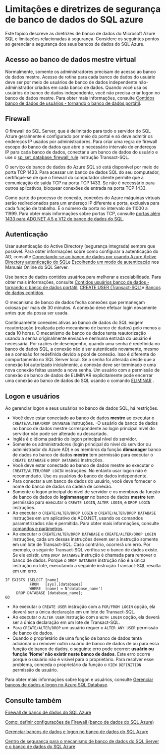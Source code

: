 <properties
   pageTitle="Diretrizes de segurança de banco de dados do SQL Azure e limitações | Microsoft Azure"
   description="Saiba mais sobre diretrizes de banco de dados do Microsoft Azure SQL e limitações relacionadas à segurança."
   services="sql-database"
   documentationCenter=""
   authors="BYHAM"
   manager="jhubbard"
   editor=""
   tags=""/>

<tags
   ms.service="sql-database"
   ms.devlang="na"
   ms.topic="article"
   ms.tgt_pltfrm="na"
   ms.workload="data-management"
   ms.date="10/18/2016"
   ms.author="rickbyh"/>

# <a name="azure-sql-database-security-guidelines-and-limitations"></a>Limitações e diretrizes de segurança de banco de dados do SQL azure

Este tópico descreve as diretrizes de banco de dados do Microsoft Azure SQL e limitações relacionadas à segurança. Considere os seguintes pontos ao gerenciar a segurança dos seus bancos de dados do SQL Azure.

## <a name="access-to-the-virtual-master-database"></a>Acesso ao banco de dados mestre virtual

Normalmente, somente os administradores precisam de acesso ao banco de dados mestre. Acesso de rotina para cada banco de dados do usuário deve ser por meio de usuários de banco de dados independente não-administrador criados em cada banco de dados. Quando você usa os usuários do banco de dados independente, você não precisa criar logon no banco de dados mestre. Para obter mais informações, consulte [Contidos banco de dados de usuários - tornando o banco de dados portátil](https://msdn.microsoft.com/library/ff929188.aspx).


## <a name="firewall"></a>Firewall

O firewall do SQL Server, que é delimitado para todo o servidor do SQL Azure geralmente é configurado por meio do portal e só deve admitir os endereços IP usados por administradores. Para criar uma regra de firewall escopo do banco de dados que abre o necessário intervalo de endereços IP para cada banco de dados, conectar a um banco de dados do usuário e use o [sp_set_database_firewall_rule](https://msdn.microsoft.com/library/dn270010.aspx) instrução Transact-SQL.

O serviço de banco de dados do Azure SQL só está disponível por meio de porta TCP 1433. Para acessar um banco de dados SQL do seu computador, certifique-se de que o firewall do computador cliente permite que a comunicação de saída TCP na porta TCP 1433. Se não é necessário para outros aplicativos, bloquear conexões de entrada na porta TCP 1433. 

Como parte do processo de conexão, conexões do Azure máquinas virtuais serão redirecionados para um endereço IP diferente e porta, exclusiva para cada função de trabalho. É o número da porta no intervalo de 11000 a 11999. Para obter mais informações sobre portas TCP, consulte [portas além 1433 para ADO.NET 4,5 e V12 de banco de dados do SQL](sql-database-develop-direct-route-ports-adonet-v12.md).


## <a name="authentication"></a>Autenticação

Usar autenticação do Active Directory (segurança integrada) sempre que possível. Para obter informações sobre como configurar a autenticação do AD, consulte [Conectando-se ao banco de dados por usando Azure Active Directory autenticação do SQL](sql-database-aad-authentication.md)e [Escolhendo um modo de autenticação](https://msdn.microsoft.com/library/ms144284.aspx) nos Manuais Online do SQL Server. 

Use banco de dados contidos usuários para melhorar a escalabilidade. Para obter mais informações, consulte [Contidos usuários banco de dados - tornando o banco de dados portátil](https://msdn.microsoft.com/library/ff929188.aspx), [CREATE USER (Transact-SQL)](https://technet.microsoft.com/library/ms173463.aspx)e [Bancos de dados contidos](https://technet.microsoft.com/library/ff929071.aspx).

O mecanismo de banco de dados fecha conexões que permaneçam ociosas por mais de 30 minutos. A conexão deve efetuar login novamente antes que ela possa ser usada.

Continuamente conexões ativas ao banco de dados do SQL exigem reautorização (realizada pelo mecanismo de banco de dados) pelo menos a cada 10 horas. O mecanismo de banco de dados tenta reautorização usando a senha originalmente enviada e nenhuma entrada do usuário é necessária. Por razões de desempenho, quando uma senha é redefinida no banco de dados SQL, a conexão não é ser autenticado novamente, mesmo se a conexão for redefinida devido a pool de conexão. Isso é diferente do comportamento no SQL Server local. Se a senha foi alterada desde que a conexão foi autorizado inicialmente, a conexão deve ser terminado e uma nova conexão feitas usando a nova senha. Um usuário com a permissão de conexão de banco de dados de ELIMINAR explicitamente pode encerrar uma conexão ao banco de dados do SQL usando o comando [ELIMINAR](https://msdn.microsoft.com/library/ms173730.aspx) .

## <a name="logins-and-users"></a>Logon e usuários

Ao gerenciar logon e seus usuários no banco de dados SQL, há restrições.


- Você deve estar conectado ao banco de dados **mestre** ao executar o ``CREATE/ALTER/DROP DATABASE`` instruções. -O usuário de banco de dados no banco de dados mestre correspondente ao login principal nível do servidor não pode ser alterado ou descartado. 
- Inglês é o idioma padrão do logon principal nível do servidor.
- Somente os administradores (login principal do nível do servidor ou administrador do Azure AD) e os membros da função **dbmanager** banco de dados no banco de dados **mestre** tem permissão para executar o ``CREATE DATABASE`` e ``DROP DATABASE`` instruções.
- Você deve estar conectado ao banco de dados mestre ao executar o ``CREATE/ALTER/DROP LOGIN`` instruções. No entanto usar logon não é recomendado. Use os usuários do banco de dados independente.
- Para conectar a um banco de dados do usuário, você deve fornecer o nome do banco de dados na cadeia de conexão.
- Somente o logon principal do nível de servidor e os membros da função de banco de dados do **loginmanager** no banco de dados **mestre** tem permissão para executar o ``CREATE LOGIN``, ``ALTER LOGIN``, e ``DROP LOGIN`` instruções.
- Ao executar o ``CREATE/ALTER/DROP LOGIN`` e ``CREATE/ALTER/DROP DATABASE`` instruções em um aplicativo de ADO.NET, usando os comandos parametrizados não é permitida. Para obter mais informações, consulte [comandos e parâmetros](https://msdn.microsoft.com/library/ms254953.aspx).
- Ao executar o ``CREATE/ALTER/DROP DATABASE`` e ``CREATE/ALTER/DROP LOGIN`` instruções, cada um dessas instruções devem ser a instrução somente em um lote de Transact-SQL. Caso contrário, ocorrerá um erro. Por exemplo, o seguinte Transact-SQL verifica se o banco de dados existe. Se ele existir, uma ``DROP DATABASE`` instrução é chamada para remover o banco de dados. Porque o ``DROP DATABASE`` instrução não é a única instrução no lote, executando a seguinte instrução Transact-SQL resulta em um erro.

```
IF EXISTS (SELECT [name]
           FROM   [sys].[databases]
           WHERE  [name] = N'database_name')
     DROP DATABASE [database_name];
GO
```

- Ao executar o ``CREATE USER`` instrução com a ``FOR/FROM LOGIN`` opção, ela deverá ser a única declaração em um lote de Transact-SQL.
- Ao executar o ``ALTER USER`` instrução com a ``WITH LOGIN`` opção, ela deverá ser a única declaração em um lote de Transact-SQL.
- Para ``CREATE/ALTER/DROP`` um usuário requer o ``ALTER ANY USER`` permissão de banco de dados.
- Quando o proprietário de uma função de banco de dados tenta adicionar ou remover outro usuário de banco de dados de ou para essa função de banco de dados, o seguinte erro pode ocorrer: **usuário ou função 'Nome' não existir neste banco de dados.** Este erro ocorre porque o usuário não é visível para o proprietário. Para resolver esse problema, conceda o proprietário da função o ``VIEW DEFINITION`` permissão de usuário. 

Para obter mais informações sobre logon e usuários, consulte [Gerenciar bancos de dados e logon no Azure SQL Database](sql-database-manage-logins.md).


## <a name="see-also"></a>Consulte também

[Firewall de banco de dados do SQL Azure](sql-database-firewall-configure.md)

[Como: definir configurações de Firewall (banco de dados do SQL Azure)](sql-database-configure-firewall-settings.md)

[Gerenciar bancos de dados e logon no banco de dados do SQL Azure](sql-database-manage-logins.md)

[Centro de segurança para o mecanismo de banco de dados do SQL Server e o banco de dados do SQL Azure](https://msdn.microsoft.com/library/bb510589)

